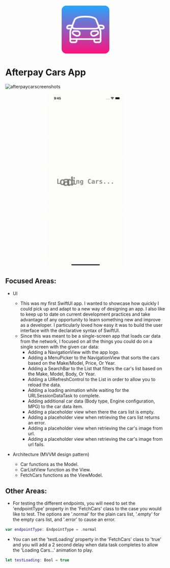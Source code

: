 <p align="center"><img src="https://github.com/Dmurph21/AfterpayCars/blob/main/AppIcon.png?raw=true" width="150"></p>

# Afterpay Cars App

![afterpaycarscreenshots](https://github.com/Dmurph21/AfterpayCars/blob/main/Afterpay%20Screenshots.png?raw=true)

<p align="center"><img src="https://github.com/Dmurph21/AfterpayCars/blob/main/LoadingCars.gif?raw=true" width="250"></p>

## Focused Areas:

- UI
    - This was my first SwiftUI app. I wanted to showcase how quickly I could pick up and adapt to a new way of designing an app. I also like to keep up to date on current development practices and take advantage of any opportunity to learn something new and improve as a developer. I particularly loved how easy it was to build the user interface with the declarative syntax of SwiftUI.
    - Since this was meant to be a single-screen app that loads car data from the network, I focused on all the things you could do on a single screen with the given car data: 
        - Adding a NavigationView with the app logo.
        - Adding a MenuPicker to the NavigationView that sorts the cars based on the Make/Model, Price, Or Year.
        - Adding a SearchBar to the List that filters the car's list based on the Make, Model, Body, Or Year.
        - Adding a UIRefreshControl to the List in order to allow you to reload the data.
        - Adding a loading animation while waiting for the URLSessionDataTask to complete.
        - Adding additional car data (Body type, Engine configuration, MPG) to the car data item. 
        - Adding a placeholder view when there the cars list is empty.
        - Adding a placeholder view when retrieving the cars list returns an error.
        - Adding a placeholder view when retrieving the car's image from url.
        - Adding a placeholder view when retrieving the car's image from url fails.

- Architecture (MVVM design pattern)
    - Car functions as the Model.
    - CarListView function as the View.
    - FetchCars functions as the ViewModel.

## Other Areas:

- For testing the different endpoints, you will need to set the 'endpointType' property in the 'FetchCars' class to the case you would like to test. The options are '.normal' for the plain cars list, '.empty' for the empty cars list, and '.error' to cause an error.

```Swift
var endpointType: EndpointType = .normal
```

- You can set the 'testLoading' property in the 'FetchCars' class to 'true' and you will add a 2 second delay when data task completes to allow the 'Loading Cars...' animation to play.

```Swift
let testLoading: Bool = true
```

